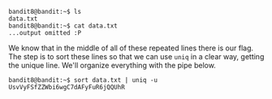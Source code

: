 ``` shell
bandit8@bandit:~$ ls
data.txt
bandit8@bandit:~$ cat data.txt
...output omitted :P
```
We know that in the middle of all of these repeated lines there is our flag.
The step is to sort these lines so that we can use ```uniq``` in a clear way,
getting the unique line. We'll organize everything with the pipe below.

```shell
bandit8@bandit:~$ sort data.txt | uniq -u
UsvVyFSfZZWbi6wgC7dAFyFuR6jQQUhR
```